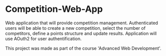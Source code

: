 # Competition-Web-App
Web application that will provide competition management. Authenticated users will be able to create a new competition, select the number of competitors, define a points structure and update results. Application will use AOuth2 for user authentification.

This project was made as part of the course 'Advanced Web Development'.
